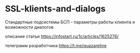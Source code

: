 # SSL-klients-and-dialogs
Стандартные подсистемы БСП - параметры работы клиента и возможности диалогов

описание статьи https://infostart.ru/1c/articles/1625276/

телеграмм разработчика https://t.me/quazareline
